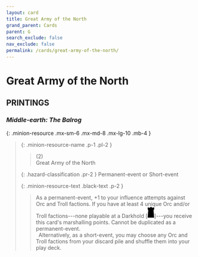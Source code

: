 ```yaml
---
layout: card
title: Great Army of the North
grand_parent: Cards
parent: G
search_exclude: false
nav_exclude: false
permalink: /cards/great-army-of-the-north/
---
```


# Great Army of the North


## PRINTINGS


### _Middle-earth: The Balrog_

{: .minion-resource .mx-sm-6 .mx-md-8 .mx-lg-10 .mb-4 }
> {: .minion-resource-name .p-1 .pl-2 }
> > <div class="hazard-mp">(2)</div>
> > <div class="card-name">Great Army of the North</div>
>
> {: .hazard-classification .pr-2 }
> Permanent-event or Short-event
>
> {: .minion-resource-text .black-text .p-2 }
> > As a permanent-event, +1 to your influence attempts against Orc and Troll factions. If you have at least 4 unique Orc and/or Troll factions---none playable at a Darkhold <nobr>[<img src="/assets/images/dark-hold.svg">]</nobr>---you receive this card's marshalling points. Cannot be duplicated as a permanent-event. <br>&ensp;Alternatively, as a short-event, you may choose any Orc and Troll factions from your discard pile and shuffle them into your play deck. 
> 
